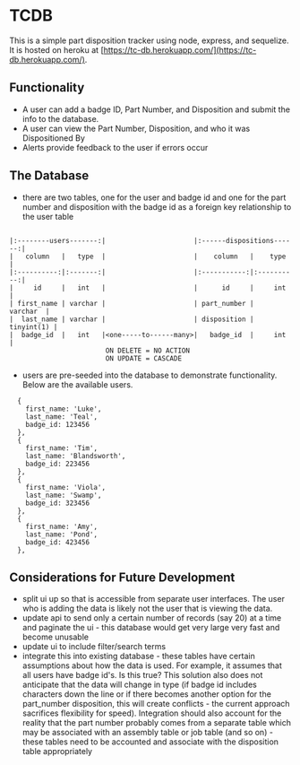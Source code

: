 # TCDB

This is a simple part disposition tracker using node, express, and sequelize.  It is hosted on heroku at [https://tc-db.herokuapp.com/](https://tc-db.herokuapp.com/). 

## Functionality

* A user can add a badge ID, Part Number, and Disposition and submit the info to the database.
* A user can view the Part Number, Disposition, and who it was Dispositioned By
* Alerts provide feedback to the user if errors occur

## The Database

* there are two tables, one for the user and badge id and one for the part number and disposition with the badge id as a foreign key relationship to the user table

```
    
|:--------users-------:|                      |:------dispositions------:|       
|   column   |   type  |                      |    column   |    type    |
|:----------:|:-------:|                      |:-----------:|:----------:|
|     id     |   int   |                      |      id     |     int    |
| first_name | varchar |                      | part_number |   varchar  |
|  last_name | varchar |                      | disposition | tinyint(1) |
|  badge_id  |   int   |<one-----to------many>|   badge_id  |     int    |
                        ON DELETE = NO ACTION
                        ON UPDATE = CASCADE
```


* users are pre-seeded into the database to demonstrate functionality.  Below are the available users.

```
  {
    first_name: 'Luke',
    last_name: 'Teal',
    badge_id: 123456
  },
  {
    first_name: 'Tim',
    last_name: 'Blandsworth',
    badge_id: 223456
  },
  {
    first_name: 'Viola',
    last_name: 'Swamp',
    badge_id: 323456
  },
  {
    first_name: 'Amy',
    last_name: 'Pond',
    badge_id: 423456
  },
```

## Considerations for Future Development
* split ui up so that is accessible from separate user interfaces. The user who is adding the data is likely not the user that is viewing the data.
* update api to send only a certain number of records (say 20) at a time and paginate the ui - this database would get very large very fast and become unusable
* update ui to include filter/search terms
* integrate this into existing database - these tables have certain assumptions about how the data is used.  For example, it assumes that all users have badge id's.  Is this true? This solution also does not anticipate that the data will change in type (if badge id includes characters down the line or if there becomes another option for the part_number disposition, this will create conflicts - the current approach sacrifices flexibility for speed).  Integration should also account for the reality that the part number probably comes from a separate table which may be associated with an assembly table or job table (and so on) - these tables need to be accounted and associate with the disposition table appropriately